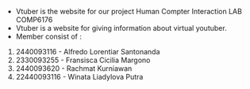 - Vtuber is the website for our project Human Compter Interaction LAB COMP6176
- Vtuber is a website for giving information about virtual youtuber.
- Member consist of :

1. 2440093116 - Alfredo Lorentiar Santonanda
2. 2330093255 - Fransisca Cicilia Margono
3. 2440093620 - Rachmat Kurniawan
4. 22440093116 - Winata Liadylova Putra
